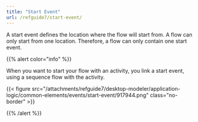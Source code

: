 ```yaml
---
title: "Start Event"
url: /refguide7/start-event/
---
```


A start event defines the location where the flow will start from. A flow can only start from one location. Therefore, a flow can only contain one start event.

{{% alert color="info" %}}

When you want to start your flow with an activity, you link a start event, using a sequence flow with the activity.

{{< figure src="/attachments/refguide7/desktop-modeler/application-logic/common-elements/events/start-event/917944.png" class="no-border" >}}

{{% /alert %}}

